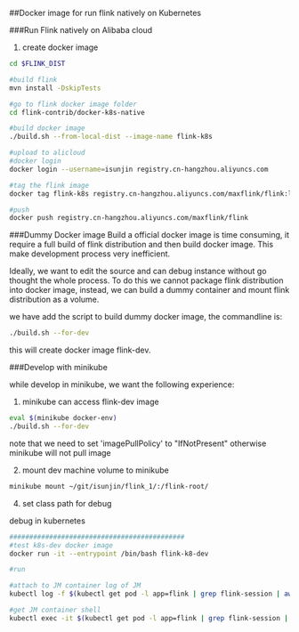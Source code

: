 ##Docker image for run flink natively on Kubernetes

###Run Flink natively on Alibaba cloud

1. create docker image

```bash
cd $FLINK_DIST 

#build flink
mvn install -DskipTests

#go to flink docker image folder
cd flink-contrib/docker-k8s-native

#build docker image
./build.sh --from-local-dist --image-name flink-k8s

#upload to alicloud
#docker login
docker login --username=isunjin registry.cn-hangzhou.aliyuncs.com

#tag the flink image
docker tag flink-k8s registry.cn-hangzhou.aliyuncs.com/maxflink/flink:latest

#push
docker push registry.cn-hangzhou.aliyuncs.com/maxflink/flink

```

###Dummy Docker image
Build a official docker image is time consuming, it require a full build of flink distribution 
and then build docker image. This make development process very inefficient. 

Ideally, we want to edit the source and can debug instance without go thought the whole process.
To do this we cannot package flink distribution into docker image, instead, we can build a dummy container
and mount flink distribution as a volume. 

we have add the script to build dummy docker image, the commandline is:

```bash
./build.sh --for-dev
```

this will create docker image flink-dev.

###Develop with minikube

while develop in minikube, we want the following experience:
1. minikube can access flink-dev image
```bash
eval $(minikube docker-env)
./build.sh --for-dev
```
note that we need to set 'imagePullPolicy' to "IfNotPresent" otherwise minikube will not pull image

2. mount dev machine volume to minikube
```bash
minikube mount ~/git/isunjin/flink_1/:/flink-root/
```
 
4. set class path for debug

debug in kubernetes

```bash
############################################
#test k8s-dev docker image
docker run -it --entrypoint /bin/bash flink-k8-dev

#run 

#attach to JM container log of JM
kubectl log -f $(kubectl get pod -l app=flink | grep flink-session | awk '{print $1}') 

#get JM container shell
kubectl exec -it $(kubectl get pod -l app=flink | grep flink-session | awk '{print $1}') -- /bin/bash


```
